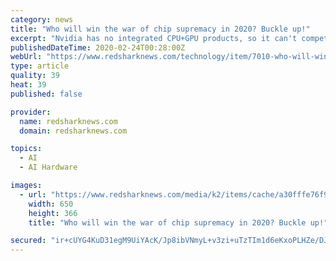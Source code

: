 ```yaml
---
category: news
title: "Who will win the war of chip supremacy in 2020? Buckle up!"
excerpt: "Nvidia has no integrated CPU+GPU products, so it can't compete nearly as effectively in the largest volume GPU segment as Intel and AMD can. Nvidia has been continuing to make bigger and bigger inroads into the datacenter and AI markets, where it's continuing to grow. It's also no stranger to high-performance computing, as evidenced by its Big ..."
publishedDateTime: 2020-02-24T00:28:00Z
webUrl: "https://www.redsharknews.com/technology/item/7010-who-will-win-the-war-of-chip-supremacy-in-2020-buckle-up"
type: article
quality: 39
heat: 39
published: false

provider:
  name: redsharknews.com
  domain: redsharknews.com

topics:
  - AI
  - AI Hardware

images:
  - url: "https://www.redsharknews.com/media/k2/items/cache/a30fffe76f99bff588b63288d98bfb04_XL.jpg"
    width: 650
    height: 366
    title: "Who will win the war of chip supremacy in 2020? Buckle up!"

secured: "ir+cUYG4KuD31egM9UiYAcK/Jp8ibVNmyL+v3zi+uTzTIm1d6eKxoPLHZe/DJvbRYZksNIgHEZZCYtbmxEEM+NKxnOQJAm3M7QBrFjqIo/ZXSM9MgghNm63tjwqqSD0PpZ9Hr/VS1TZVL5PKzKl1Bs9MOwGvnkghW7qbJAts1QPXRHJ0PWKx9jiwfXgFk3up9ZHislfnu1AwGZ2B5IyUtAVvNKILlX/PZO5CqfRg8vnOCKm/OOinloHo85ig8pS5PHbbxrrxB3nrCzBqU7dAFd8jvhkoTgELKQEJnDfJoMKWIWH50lghXiScwNJWJwnW;tLiOKMnJL+v+fzc43BKvTw=="
---
```



